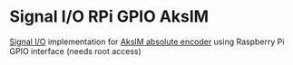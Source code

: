 # Signal I/O RPi GPIO AksIM

[Signal I/O](https://github.com/EESC-MKGroup/Signal-IO-Interface) implementation for [AksIM absolute encoder](https://www.rls.si/en/aksim-rotary-absolute-encoder-module) using Raspberry Pi GPIO interface (needs root access)
